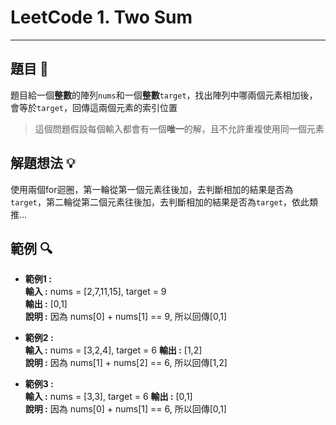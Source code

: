 # LeetCode 1. Two Sum
*****

## 題目 :book:
題目給一個**整數**的陣列`nums`和一個**整數**`target`，找出陣列中哪兩個元素相加後，會等於`target`，回傳這兩個元素的索引位置
> 這個問題假設每個輸入都會有一個**唯一**的解，且不允許重複使用同一個元素

## 解題想法 :bulb:
使用兩個for迴圈，第一輪從第一個元素往後加，去判斷相加的結果是否為`target`，第二輪從第二個元素往後加，去判斷相加的結果是否為`target`，依此類推...

## 範例 :mag:
- **範例1 :**  
  **輸入 :** nums = [2,7,11,15], target = 9  
  **輸出 :** [0,1]  
  **說明 :** 因為 nums[0] + nums[1] == 9, 所以回傳[0,1]

- **範例2 :**  
  **輸入 :** nums = [3,2,4], target = 6
  **輸出 :** [1,2]  
  **說明 :** 因為 nums[1] + nums[2] == 6, 所以回傳[1,2]

- **範例3 :**  
  **輸入 :** nums = [3,3], target = 6
  **輸出 :** [0,1]  
  **說明 :** 因為 nums[0] + nums[1] == 6, 所以回傳[0,1]
